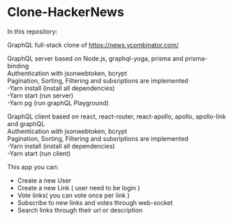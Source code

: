 # Clone-HackerNews

In this repository:<br>

GraphQL full-stack clone of https://news.ycombinator.com/ <br>

GraphQL server based on Node.js, graphql-yoga, prisma and prisma-binding <br>
Authentication with jsonwebtoken, bcrypt <br>
Pagination, Sorting, Filtering and subsriptions are implemented <br>
-Yarn install (install all dependencies) <br>
-Yarn start (run server) <br>
-Yarn pg (run graphQL Playground) <br>

GraphQL client based on react, react-router, react-apollo, apollo, apollo-link and graphQL <br>
Authentication with jsonwebtoken, bcrypt <br>
Pagination, Sorting, Filtering and subsriptions are implemented <br>
-Yarn install (install all dependencies) <br>
-Yarn start (run client) <br>


This app you can: <br>
- Create a new User <br>
- Create a new Link ( user need to be login ) <br>
- Vote links( you can vote once per link ) <br>
- Subscribe to new links and votes through web-socket <br>
- Search links through their url or description <br>

